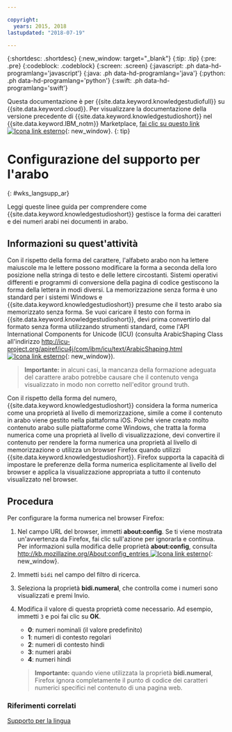 ```yaml
---

copyright:
  years: 2015, 2018
lastupdated: "2018-07-19"

---
```


{:shortdesc: .shortdesc}
{:new_window: target="_blank"}
{:tip: .tip}
{:pre: .pre}
{:codeblock: .codeblock}
{:screen: .screen}
{:javascript: .ph data-hd-programlang='javascript'}
{:java: .ph data-hd-programlang='java'}
{:python: .ph data-hd-programlang='python'}
{:swift: .ph data-hd-programlang='swift'}

Questa documentazione è per {{site.data.keyword.knowledgestudiofull}} su {{site.data.keyword.cloud}}. Per visualizzare la documentazione della versione precedente di {{site.data.keyword.knowledgestudioshort}} nel {{site.data.keyword.IBM_notm}} Marketplace, [fai clic su questo link ![Icona link esterno](../../icons/launch-glyph.svg "Icona link esterno")](https://{DomainName}/docs/services/knowledge-studio/language-support-arabic.html){: new_window}.
{: tip}

# Configurazione del supporto per l'arabo
{: #wks_langsupp_ar}

Leggi queste linee guida per comprendere come {{site.data.keyword.knowledgestudioshort}} gestisce la forma dei caratteri e dei numeri arabi nei documenti in arabo.

## Informazioni su quest'attività

Con il rispetto della forma del carattere, l'alfabeto arabo non ha lettere maiuscole ma le lettere possono modificare la forma a seconda della loro posizione nella stringa di testo e delle lettere circostanti. Sistemi operativi differenti e programmi di conversione della pagina di codice gestiscono la forma della lettera in modi diversi. La memorizzazione senza forma è uno standard per i sistemi Windows e {{site.data.keyword.knowledgestudioshort}} presume che il testo arabo sia memorizzato senza forma. Se vuoi caricare il testo con forma in {{site.data.keyword.knowledgestudioshort}}, devi prima convertirlo dal formato senza forma utilizzando strumenti standard, come l'API International Components for Unicode (ICU) (consulta ArabicShaping Class all'indirizzo [http://icu-project.org/apiref/icu4j/com/ibm/icu/text/ArabicShaping.html ![Icona link esterno](../../icons/launch-glyph.svg "Icona link esterno")](http://icu-project.org/apiref/icu4j/com/ibm/icu/text/ArabicShaping.html){: new_window}).

> **Importante:** in alcuni casi, la mancanza della formazione adeguata del carattere arabo potrebbe causare che il contenuto venga visualizzato in modo non corretto nell'editor ground truth.

Con il rispetto della forma del numero, {{site.data.keyword.knowledgestudioshort}} considera la forma numerica come una proprietà al livello di memorizzazione, simile a come il contenuto in arabo viene gestito nella piattaforma iOS. Poiché viene creato molto contenuto arabo sulle piattaforme come Windows, che tratta la forma numerica come una proprietà al livello di visualizzazione, devi convertire il contenuto per rendere la forma numerica una proprietà al livello di memorizzazione o utilizza un browser Firefox quando utilizzi {{site.data.keyword.knowledgestudioshort}}. Firefox supporta la capacità di impostare le preferenze della forma numerica esplicitamente al livello del browser e applica la visualizzazione appropriata a tutto il contenuto visualizzato nel browser.

## Procedura

Per configurare la forma numerica nel browser Firefox:

1. Nel campo URL del browser, immetti **about:config**. Se ti viene mostrata un'avvertenza da Firefox, fai clic sull'azione per ignorarla e continua. Per informazioni sulla modifica delle proprietà **about:config**, consulta [http://kb.mozillazine.org/About:config_entries ![Icona link esterno](../../icons/launch-glyph.svg "Icona link esterno")](http://kb.mozillazine.org/About:config_entries){: new_window}.
1. Immetti `bidi` nel campo del filtro di ricerca.
1. Seleziona la proprietà **bidi.numeral**, che controlla come i numeri sono visualizzati e premi Invio.
1. Modifica il valore di questa proprietà come necessario. Ad esempio, immetti `3` e poi fai clic su **OK**.

    - **0**: numeri nominali (il valore predefinito)
    - **1**: numeri di contesto regolari
    - **2**: numeri di contesto hindi
    - **3**: numeri arabi
    - **4**: numeri hindi

    > **Importante:** quando viene utilizzata la proprietà **bidi.numeral**, Firefox ignora completamente il punto di codice dei caratteri numerici specifici nel contenuto di una pagina web.

### Riferimenti correlati

[Supporto per la lingua](/docs/services/watson-knowledge-studio/language-support.html)
